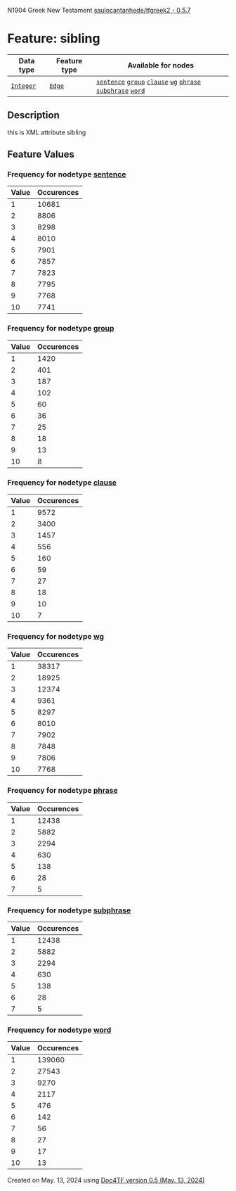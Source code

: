 N1904 Greek New Testament <a href="https://github.com/saulocantanhede/tfgreek2">saulocantanhede/tfgreek2 - 0.5.7</a>
# Feature: sibling
Data type|Feature type|Available for nodes
---|---|---
[`Integer`](featuresbydatatype.md#integer)|[`Edge`](featuresbytype.md#edge)| [`sentence`](featuresbynodetype.md#sentence)  [`group`](featuresbynodetype.md#group)  [`clause`](featuresbynodetype.md#clause)  [`wg`](featuresbynodetype.md#wg)  [`phrase`](featuresbynodetype.md#phrase)  [`subphrase`](featuresbynodetype.md#subphrase)  [`word`](featuresbynodetype.md#word) 
## Description
this is XML attribute sibling
## Feature Values
### Frequency for nodetype [sentence](featuresbynodetype.md#sentence)
Value|Occurences
---|---
1|10681
2|8806
3|8298
4|8010
5|7901
6|7857
7|7823
8|7795
9|7768
10|7741
### Frequency for nodetype [group](featuresbynodetype.md#group)
Value|Occurences
---|---
1|1420
2|401
3|187
4|102
5|60
6|36
7|25
8|18
9|13
10|8
### Frequency for nodetype [clause](featuresbynodetype.md#clause)
Value|Occurences
---|---
1|9572
2|3400
3|1457
4|556
5|160
6|59
7|27
8|18
9|10
10|7
### Frequency for nodetype [wg](featuresbynodetype.md#wg)
Value|Occurences
---|---
1|38317
2|18925
3|12374
4|9361
5|8297
6|8010
7|7902
8|7848
9|7806
10|7768
### Frequency for nodetype [phrase](featuresbynodetype.md#phrase)
Value|Occurences
---|---
1|12438
2|5882
3|2294
4|630
5|138
6|28
7|5
### Frequency for nodetype [subphrase](featuresbynodetype.md#subphrase)
Value|Occurences
---|---
1|12438
2|5882
3|2294
4|630
5|138
6|28
7|5
### Frequency for nodetype [word](featuresbynodetype.md#word)
Value|Occurences
---|---
1|139060
2|27543
3|9270
4|2117
5|476
6|142
7|56
8|27
9|17
10|13
 

Created on May. 13, 2024 using [Doc4TF version 0.5 (May. 13, 2024)](https://github.com/tonyjurg/Doc4TF/blob/main/CreateFeatureDoc.ipynb) 